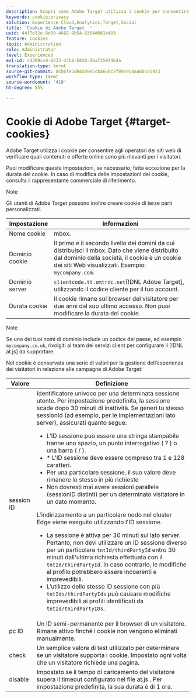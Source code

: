 ```yaml
---
description: Scopri come Adobe Target utilizza i cookie per consentire agli operatori dei siti web di verificare quali contenuti e offerte online sono più rilevanti per i visitatori.
keywords: cookie;privacy
solution: Experience Cloud,Analytics,Target,Social
title: 'Cookie di Adobe Target  '
uuid: 44f7e32e-8d99-4682-8b54-8364d001b403
feature: Cookies
topic: Administration
role: Administrator
level: Experienced
exl-id: c4399cc0-8333-47b8-b830-2ba7359f464a
translation-type: tm+mt
source-git-commit: dcb6fa5d8458995cba66bc2f89c954aa6bcd5923
workflow-type: tm+mt
source-wordcount: '410'
ht-degree: 55%

---
```


# Cookie di Adobe Target {#target-cookies}

Adobe Target utilizza i cookie per consentire agli operatori dei siti web di verificare quali contenuti e offerte online sono più rilevanti per i visitatori.

Puoi modificare queste impostazioni, se necessario, fatta eccezione per la durata del cookie. In caso di modifica delle impostazioni dei cookie, consulta il rappresentante commerciale di riferimento.

>[!NOTE]
>
>Gli utenti di Adobe Target possono inoltre creare cookie di terze parti personalizzati.

| Impostazione | Informazioni |
| --- | --- |
| Nome cookie | mbox. |
| Dominio cookie | Il primo e il secondo livello dei domini da cui distribuisci il mbox. Dato che viene distribuito dal dominio della società, il cookie è un cookie dei siti Web visualizzati. Esempio: `mycompany.com`. |
| Dominio server | `clientcode.tt.omtrdc.net`[!DNL Adobe Target], utilizzando il codice cliente per il tuo account. |
| Durata cookie | Il cookie rimane sul browser del visitatore per due anni dal suo ultimo accesso. Non puoi modificare la durata del cookie. |



>[!NOTE]
>
>Se uno dei tuoi nomi di dominio include un codice del paese, ad esempio `mycompany.co.uk`, rivolgiti al team dei servizi client per configurare il [!DNL at.js] da supportare.

Nel cookie è conservata una serie di valori per la gestione dell’esperienza dei visitatori in relazione alle campagne di Adobe Target:

| Valore | Definizione |
| --- | --- |
| session ID | Identificatore univoco per una determinata sessione utente. Per impostazione predefinita, la sessione scade dopo 30 minuti di inattività. Se generi tu stesso sessionId (ad esempio, per le implementazioni lato server), assicurati quanto segue:<ul><li>L’ID sessione può essere una stringa stampabile tranne uno spazio, un punto interrogativo ( ? ) o una barra ( / ).</li><li>* L&#39;ID sessione deve essere compreso tra 1 e 128 caratteri.</li><li>Per una particolare sessione, il suo valore deve rimanere lo stesso in più richieste</li><li>Non dovresti mai avere sessioni parallele (sessionID distinti) per un determinato visitatore in un dato momento.</li></ul>L&#39;indirizzamento a un particolare nodo nel cluster Edge viene eseguito utilizzando l&#39;ID sessione.<ul><li>La sessione è attiva per 30 minuti sul lato server. Pertanto, non devi utilizzare un ID sessione diverso per un particolare `tntId/thirdPartyId` entro 30 minuti dall&#39;ultima richiesta effettuata con il `tntId/thirdPartyId`. In caso contrario, le modifiche al profilo potrebbero essere incoerenti e imprevedibili.</li><li>L’utilizzo dello stesso ID sessione con più `tntIds/thirdPartyIds` può causare modifiche imprevedibili ai profili identificati da `tntId/thirdPartyIDs`.</li></ul> |
| pc ID | Un ID semi-permanente per il browser di un visitatore. Rimane attivo finché i cookie non vengono eliminati manualmente. |
| check | Un semplice valore di test utilizzato per determinare se un visitatore supporta i cookie. Impostato ogni volta che un visitatore richiede una pagina. |
| disable | Impostato se il tempo di caricamento del visitatore supera il timeout configurato nel file at.js . Per impostazione predefinita, la sua durata è di 1 ora. |

